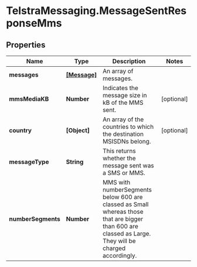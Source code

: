 # TelstraMessaging.MessageSentResponseMms

## Properties

Name | Type | Description | Notes
------------ | ------------- | ------------- | -------------
**messages** | [**[Message]**](Message.md) | An array of messages. | 
**mmsMediaKB** | **Number** | Indicates the message size in kB of the MMS sent.  | [optional] 
**country** | **[Object]** | An array of the countries to which the destination MSISDNs belong. | [optional] 
**messageType** | **String** | This returns whether the message sent was a SMS or MMS. | 
**numberSegments** | **Number** | MMS with numberSegments below 600 are classed as Small whereas those that are bigger than 600 are classed as Large. They will be charged accordingly.  | 


